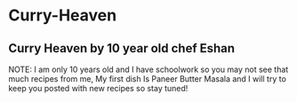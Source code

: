 # Curry-Heaven
## Curry Heaven by 10 year old chef Eshan
NOTE: I am only 10 years old and I have schoolwork so you may not see that much recipes from me, My first dish Is Paneer Butter Masala and I will try to keep
you posted with new recipes so stay tuned!
